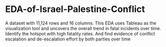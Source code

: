 # EDA-of-Israel-Palestine-Conflict

A dataset with 11,124 rows and 16 columns.  This EDA uses Tableau as the visualization tool and uncovers the overall trend in fatal incidents over time. Identify the hotspot with high fatality rates. And find evidence of conflict escalation and de-escalation effort by both parties over time

